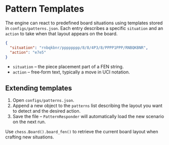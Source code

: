 # Pattern Templates

The engine can react to predefined board situations using templates
stored in `configs/patterns.json`.  Each entry describes a specific
`situation` and an `action` to take when that layout appears on the
board.

```json
{
  "situation": "rnbqkbnr/pppppppp/8/8/4P3/8/PPPP1PPP/RNBQKBNR",
  "action": "e7e5"
}
```

* `situation` – the piece placement part of a FEN string.
* `action` – free‑form text, typically a move in UCI notation.

## Extending templates

1. Open `configs/patterns.json`.
2. Append a new object to the `patterns` list describing the layout
   you want to detect and the desired action.
3. Save the file – `PatternResponder` will automatically load the new
   scenario on the next run.

Use `chess.Board().board_fen()` to retrieve the current board layout
when crafting new situations.

